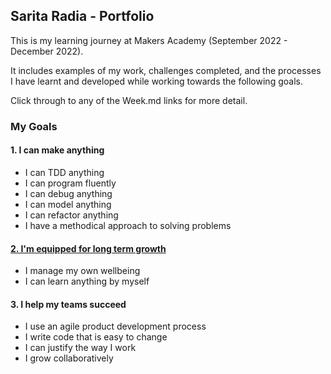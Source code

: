 ## Sarita Radia - Portfolio

This is my learning journey at Makers Academy (September 2022 - December 2022).

It includes examples of my work, challenges completed, and the processes I have learnt and developed while working towards the following goals.

Click through to any of the Week.md links for more detail.

### My Goals
#### 1. I can make anything
- I can TDD anything
- I can program fluently
- I can debug anything
- I can model anything
- I can refactor anything
- I have a methodical approach to solving problems

#### [2. I'm equipped for long term growth](https://github.com/saritahub/Sarita-Makers-Portfolio/blob/master/LONGTERMGROWTH.md)
- I manage my own wellbeing
- I can learn anything by myself

#### 3. I help my teams succeed
- I use an agile product development process
- I write code that is easy to change
- I can justify the way I work
- I grow collaboratively
